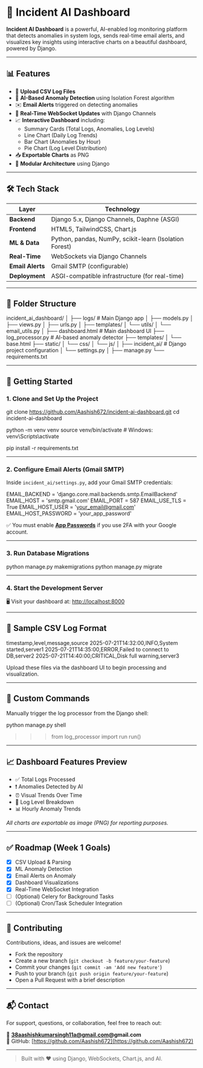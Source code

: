 # 🚨 Incident AI Dashboard

**Incident AI Dashboard** is a powerful, AI-enabled log monitoring platform that detects anomalies in system logs, sends real-time email alerts, and visualizes key insights using interactive charts on a beautiful dashboard, powered by Django.

---

## 📊 Features

- 📁 **Upload CSV Log Files**
- 🤖 **AI-Based Anomaly Detection** using Isolation Forest algorithm
- ✉️ **Email Alerts** triggered on detecting anomalies
- 🔁 **Real-Time WebSocket Updates** with Django Channels
- 📈 **Interactive Dashboard** including:
  - Summary Cards (Total Logs, Anomalies, Log Levels)
  - Line Chart (Daily Log Trends)
  - Bar Chart (Anomalies by Hour)
  - Pie Chart (Log Level Distribution)
- 📥 **Exportable Charts** as PNG
- 🧩 **Modular Architecture** using Django

---

## 🛠️ Tech Stack

| Layer          | Technology                                     |
|----------------|------------------------------------------------|
| **Backend**    | Django 5.x, Django Channels, Daphne (ASGI)     |
| **Frontend**   | HTML5, TailwindCSS, Chart.js                   |
| **ML & Data**  | Python, pandas, NumPy, scikit-learn (Isolation Forest) |
| **Real-Time**  | WebSockets via Django Channels                 |
| **Email Alerts**| Gmail SMTP (configurable)                      |
| **Deployment** | ASGI-compatible infrastructure (for real-time) |

---

## 📂 Folder Structure

incident_ai_dashboard/
│
├── logs/ # Main Django app
│ ├── models.py
│ ├── views.py
│ ├── urls.py
│ ├── templates/
│ └── utils/
│ └── email_utils.py
│
├── dashboard.html # Main dashboard UI
├── log_processor.py # AI-based anomaly detector
├── templates/
│ └── base.html
├── static/
│ └── css/
│ └── js/
│
├── incident_ai/ # Django project configuration
│ └── settings.py
│
├── manage.py
└── requirements.txt


---

## 🚀 Getting Started

### 1. Clone and Set Up the Project

git clone https://github.com/Aashish672/incident-ai-dashboard.git
cd incident-ai-dashboard

python -m venv venv
source venv/bin/activate # Windows: venv\Scripts\activate

pip install -r requirements.txt


---

### 2. Configure Email Alerts (Gmail SMTP)

Inside `incident_ai/settings.py`, add your Gmail SMTP credentials:

EMAIL_BACKEND = 'django.core.mail.backends.smtp.EmailBackend'
EMAIL_HOST = 'smtp.gmail.com'
EMAIL_PORT = 587
EMAIL_USE_TLS = True
EMAIL_HOST_USER = 'your_email@gmail.com'
EMAIL_HOST_PASSWORD = 'your_app_password'


✅ You must enable **[App Passwords](https://myaccount.google.com/security)** if you use 2FA with your Google account.

---

### 3. Run Database Migrations

python manage.py makemigrations
python manage.py migrate



---

### 4. Start the Development Server


🖥️ Visit your dashboard at: [http://localhost:8000](http://localhost:8000)

---

## 🧪 Sample CSV Log Format

timestamp,level,message,source
2025-07-21T14:32:00,INFO,System started,server1
2025-07-21T14:35:00,ERROR,Failed to connect to DB,server2
2025-07-21T14:40:00,CRITICAL,Disk full warning,server3



Upload these files via the dashboard UI to begin processing and visualization.

---

## 🔧 Custom Commands

Manually trigger the log processor from the Django shell:

python manage.py shell
>>> from log_processor import run
>>> run()


---

## 📈 Dashboard Features Preview

- ✅ Total Logs Processed
- ❗ Anomalies Detected by AI
- ⏰ Visual Trends Over Time
- 🥧 Log Level Breakdown
- 📊 Hourly Anomaly Trends

_All charts are exportable as image (PNG) for reporting purposes._

---

## ✅ Roadmap (Week 1 Goals)

- [x] CSV Upload & Parsing
- [x] ML Anomaly Detection
- [x] Email Alerts on Anomaly
- [x] Dashboard Visualizations
- [x] Real-Time WebSocket Integration
- [ ] (Optional) Celery for Background Tasks
- [ ] (Optional) Cron/Task Scheduler Integration

---

## 🤝 Contributing

Contributions, ideas, and issues are welcome!

- Fork the repository
- Create a new branch (`git checkout -b feature/your-feature`)
- Commit your changes (`git commit -am 'Add new feature'`)
- Push to your branch (`git push origin feature/your-feature`)
- Open a Pull Request with a brief description

---
## 📬 Contact

For support, questions, or collaboration, feel free to reach out:

📧 **38aashishkumarsingh11a@gmail.com@gmail.com**  
🔗 GitHub: [https://github.com/Aashish672](https://github.com/Aashish672)

---

> Built with ❤️ using Django, WebSockets, Chart.js, and AI.
